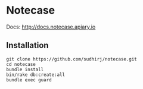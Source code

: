 # Notecase

Docs: http://docs.notecase.apiary.io

## Installation
```
git clone https://github.com/sudhirj/notecase.git
cd notecase
bundle install
bin/rake db:create:all
bundle exec guard
```
